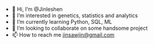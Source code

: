 - 👋 Hi, I’m @Jinleshen
- 👀 I’m interested in genetics, statistics and analytics 
- 🌱 I’m currently learning Python, SQL, ML
- 💞️ I’m looking to collaborate on some handsome project
- 📫 How to reach me jinsawjin@gmail.com

<!---
Jinleshen/Jinleshen is a ✨ special ✨ repository because its `README.md` (this file) appears on your GitHub profile.
You can click the Preview link to take a look at your changes.
--->
